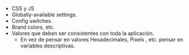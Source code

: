 - CSS y JS
- Globally-available settings.
- Config switches.
- Brand colors, etc.
- Valores que deben ser consistentes con toda la aplicación.
    - En vez de pensar en valores Hexadecimales, Pixels , etc. pensar en variables descriptivas.